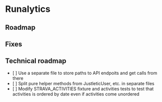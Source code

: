 # Runalytics

## Roadmap

## Fixes

## Technical roadmap

- [ ] Use a separate file to store paths to API endpoits and get calls from there
- [ ] Split pure helper methods from JustleticUser, etc. in separate files
- [ ] Modify STRAVA_ACTIVITIES fixture and activities tests to test that activities is ordered by date even if activities come unordered

